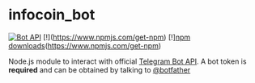 # infocoin_bot
[![Bot API](https://img.shields.io/badge/Bot%20API-v.4.0.0-00aced.svg)](https://core.telegram.org/bots/api)
[!][](https://img.shields.io/npm/v/@cycle/core.svg)(https://www.npmjs.com/get-npm)
[!][npm downloads](https://img.shields.io/npm/dt/localeval.svg)(https://www.npmjs.com/get-npm)


Node.js module to interact with official [Telegram Bot API](https://core.telegram.org/bots/api). A bot token is **required** and can be obtained by talking to [@botfather](https://telegram.me/BotFather)
